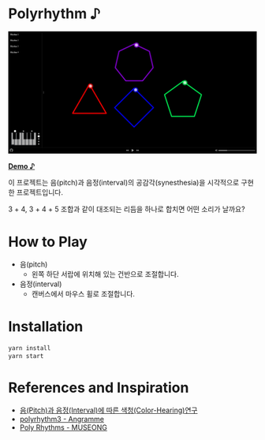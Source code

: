 # Polyrhythm ♪
![Sample Image](./Polyrhythm.png)

[**Demo ♪**](https://kecan0406.github.io/polyrhythm/)

이 프로젝트는 음(pitch)과 음정(interval)의 공감각(synesthesia)을 시각적으로 구현한 프로젝트입니다.

3 + 4, 3 + 4 + 5 조합과 같이 대조되는 리듬을 하나로 합치면 어떤 소리가 날까요?

# How to Play
- 음(pitch)
	- 왼쪽 하단 서랍에 위치해 있는 건반으로 조절합니다.
- 음정(interval)
	- 캔버스에서 마우스 휠로 조절합니다.

# Installation
```
yarn install
yarn start
```

# References and Inspiration
- [음(Pitch)과 음정(Interval)에 따른 색청(Color-Hearing)연구](http://marte.dongguk.edu/files/thesis_841973411_-28.pdf)
- [polyrhythm3 - Angramme](https://github.com/Angramme/polyrhythm3)
- [Poly Rhythms - MUSEONG](https://youtu.be/Lxs4cvSximc)

